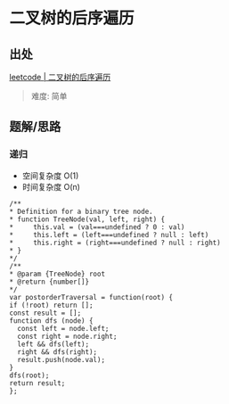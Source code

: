 # 二叉树的后序遍历

## 出处

[leetcode | 二叉树的后序遍历](https://leetcode-cn.com/problems/binary-tree-postorder-traversal/)

> 难度: 简单

## 题解/思路

### 递归

- 空间复杂度 O(1)
- 时间复杂度 O(n)

```
/**
* Definition for a binary tree node.
* function TreeNode(val, left, right) {
*     this.val = (val===undefined ? 0 : val)
*     this.left = (left===undefined ? null : left)
*     this.right = (right===undefined ? null : right)
* }
*/
/**
* @param {TreeNode} root
* @return {number[]}
*/
var postorderTraversal = function(root) {
if (!root) return [];
const result = [];
function dfs (node) {
  const left = node.left;
  const right = node.right;
  left && dfs(left);
  right && dfs(right);
  result.push(node.val);
}
dfs(root);
return result;
};
```
